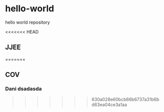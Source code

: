# hello-world
hello world repository

<<<<<<< HEAD
## JJEE
=======
## COV
  ### Dani dsadasda

>>>>>>> 630a028e60bcb66b6737a31b6bd63ea04ce3a1aa
